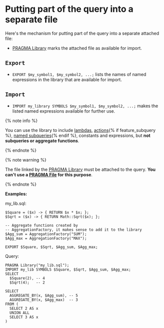 # Putting part of the query into a separate file

Here's the mechanism for putting part of the query into a separate attached file:

* [PRAGMA Library](../pragma.md#library) marks the attached file as available for import.

## `Export`

* `EXPORT $my_symbol1, $my_symbol2, ...;` lists the names of named expressions in the library that are available for import.

## `Import`

* `IMPORT my_library SYMBOLS $my_symbol1, $my_symbol2, ...;` makes the listed named expressions available for further use.

{% note info %}

You can use the library to include [lambdas](../expressions.md#lambda), [actions](../action.md){% if feature_subquery %}, [named subqueries](../subquery.md){% endif %}, constants and expressions, but __not subqueries or aggregate functions__.

{% endnote %}

{% note warning %}

The file linked by the [PRAGMA Library](../pragma.md#library) must be attached to the query. __You can't use a [PRAGMA File](../pragma.md#file) for this purpose__.

{% endnote %}

**Examples:**

my_lib.sql:

```yql
$Square = ($x) -> { RETURN $x * $x; };
$Sqrt = ($x) -> { RETURN Math::Sqrt($x); };

-- Aggregate functions created by
-- AggregationFactory, it makes sense to add it to the library
$Agg_sum = AggregationFactory("SUM");
$Agg_max = AggregationFactory("MAX");

EXPORT $Square, $Sqrt, $Agg_sum, $Agg_max;
```

Query:

```yql
PRAGMA Library("my_lib.sql");
IMPORT my_lib SYMBOLS $Square, $Sqrt, $Agg_sum, $Agg_max;
SELECT
  $Square(2), -- 4
  $Sqrt(4);   -- 2

SELECT
  AGGREGATE_BY(x, $Agg_sum), -- 5
  AGGREGATE_BY(x, $Agg_max)  -- 3
FROM (
  SELECT 2 AS x
  UNION ALL
  SELECT 3 AS x
)
```

